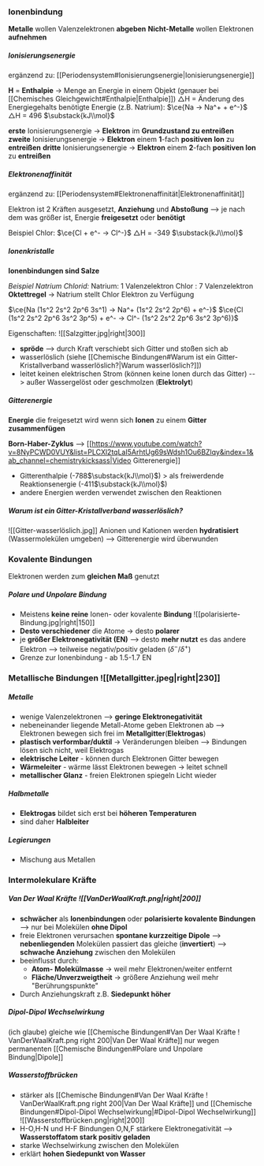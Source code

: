 ### Ionenbindung
**Metalle** wollen Valenzelektronen **abgeben**
**Nicht-Metalle** wollen Elektronen **aufnehmen**
##### Ionisierungsenergie 
ergänzend zu: [[Periodensystem#Ionisierungsenergie|Ionisierungsenergie]]

**H** = **Enthalpie** -> Menge an Energie in einem Objekt (genauer bei [[Chemisches Gleichgewicht#Enthalpie|Enthalpie]])
△H = Änderung des Energiegehalts 
benötigte Energie (z.B. Natrium): $\ce{Na -> Na^+ + e^-}$  △H = 496 $\substack{kJ\\mol}$


**erste** Ionisierungsenergie -> **Elektron** im **Grundzustand zu entreißen** 
**zweite** Ionisierungsenergie -> **Elektron** einem **1**-fach **positiven Ion** zu **entreißen** 
**dritte** Ionisierungsenergie -> **Elektron** einem **2**-fach **positiven Ion** zu **entreißen** 

##### Elektronenaffinität 
ergänzend zu: [[Periodensystem#Elektronenaffinität|Elektronenaffinität]]

Elektron ist 2 Kräften ausgesetzt, **Anziehung** und **Abstoßung**
--> je nach dem was größer ist, Energie **freigesetzt** oder **benötigt** 

Beispiel Chlor:
$\ce{Cl + e^- -> Cl^-}$  △H = -349 $\substack{kJ\\mol}$

##### Ionenkristalle 
**Ionenbindungen sind Salze** 

*Beispiel Natrium Chlorid:*
Natrium: 1 Valenzelektron 
Chlor : 7 Valenzelektron
**Oktettregel** -> Natrium stellt Chlor Elektron zu Verfügung 

$\ce{Na (1s^2 2s^2 2p^6 3s^1) -> Na^+ (1s^2 2s^2 2p^6) + e^-}$
$\ce{Cl (1s^2 2s^2 2p^6 3s^2 3p^5) + e^- -> Cl^- (1s^2 2s^2 2p^6 3s^2 3p^6)}$

Eigenschaften: ![[Salzgitter.jpg|right|300]]
- **spröde**
  --> durch Kraft verschiebt sich Gitter und stoßen sich ab
- wasserlöslich (siehe [[Chemische Bindungen#Warum ist ein Gitter-Kristallverband wasserlöslich?|Warum wasserlöslich?]])
- leitet keinen elektrischen Strom (können keine Ionen durch das Gitter)
  --> außer Wassergelöst oder geschmolzen (**Elektrolyt**)


##### Gitterenergie 
**Energie** die freigesetzt wird wenn sich **Ionen** zu einem **Gitter zusammenfügen**

**Born-Haber-Zyklus**  --> [[https://www.youtube.com/watch?v=8NyPCWD0VUY&list=PLCXl2tqLaI5ArhtUg69sWdsh1Ou6BZlqy&index=1&ab_channel=chemistrykicksass|Video Gitterenergie]]
- Gitterenthalpie (-788$\substack{kJ\\mol}$) > als freiwerdende Reaktionsenergie (-411$\substack{kJ\\mol}$)
- andere Energien werden verwendet zwischen den Reaktionen

##### Warum ist ein Gitter-Kristallverband wasserlöslich?
![[Gitter-wasserlöslich.jpg]]
Anionen und Kationen werden **hydratisiert** (Wassermolekülen umgeben)
--> Gitterenergie wird überwunden 

### Kovalente Bindungen 

Elektronen werden zum **gleichen Maß** genutzt 
##### Polare und Unpolare Bindung
- Meistens **keine reine** Ionen- oder kovalente **Bindung** ![[polarisierte-Bindung.jpg|right|150]]
- **Desto verschiedener** die Atome -> desto **polarer**
- je **größer Elektronegativität (EN)**  --> desto **mehr nutzt** es das andere Elektron
  --> teilweise negativ/positiv geladen ($δ^-$/$δ^+$)
- Grenze zur Ionenbindung - ab 1.5-1.7 EN





### Metallische Bindungen ![[Metallgitter.jpeg|right|230]]
##### Metalle
- wenige Valenzelektronen --> **geringe Elektronegativität** 
- nebeneinander liegende Metall-Atome geben Elektronen ab
  --> Elektronen bewegen sich frei im **Metallgitter**(**Elektrogas**)
- **plastisch verformbar/duktil** -> Veränderungen bleiben
  --> Bindungen lösen sich nicht, weil Elektrogas
- **elektrische Leiter** - können durch Elektronen Gitter bewegen
- **Wärmeleiter** - wärme lässt Elektronen bewegen -> leitet schnell
- **metallischer Glanz** - freien Elektronen spiegeln Licht wieder

##### Halbmetalle
- **Elektrogas** bildet sich erst bei **höheren Temperaturen**
- sind daher **Halbleiter**

##### Legierungen 
- Mischung aus Metallen 

### Intermolekulare Kräfte 
##### Van Der Waal Kräfte ![[VanDerWaalKraft.png|right|200]]
- **schwächer** als **Ionenbindungen** oder **polarisierte kovalente Bindungen** 
  --> nur bei Molekülen **ohne Dipol**
- freie Elektronen verursachen **spontane kurzzeitige Dipole** 
  --> **nebenliegenden** Molekülen passiert das gleiche (**invertiert**) 
  --> **schwache Anziehung** zwischen den Molekülen 
- beeinflusst durch:
	- **Atom- Molekülmasse** -> weil mehr Elektronen/weiter entfernt 
	- **Fläche/Unverzweigtheit** -> größere Anziehung weil mehr "Berührungspunkte"
- Durch Anziehungskraft z.B. **Siedepunkt höher**  

##### Dipol-Dipol Wechselwirkung 
(ich glaube) gleiche wie [[Chemische Bindungen#Van Der Waal Kräfte ! VanDerWaalKraft.png right 200|Van Der Waal Kräfte]] nur wegen permanenten [[Chemische Bindungen#Polare und Unpolare Bindung|Dipole]] 

##### Wasserstoffbrücken 
- stärker als [[Chemische Bindungen#Van Der Waal Kräfte ! VanDerWaalKraft.png right 200|Van Der Waal Kräfte]] und  [[Chemische Bindungen#Dipol-Dipol Wechselwirkung|#Dipol-Dipol Wechselwirkung]] ![[Wasserstoffbrücken.png|right|200]]
- H-O,H-N und H-F Bindungen O,N,F stärkere Elektronegativität 
  --> **Wasserstoffatom stark positiv geladen**
- starke Wechselwirkung zwischen den Molekülen 
- erklärt **hohen Siedepunkt von Wasser** 

